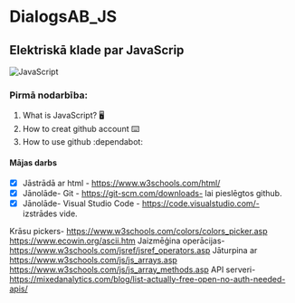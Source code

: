 # DialogsAB_JS
## Elektriskā klade par JavaScrip
![JavaScript](https://github.com/user-attachments/assets/0676b5de-855c-442c-8484-52e3bb81dd25)


### Pirmā nodarbība:
1. What is JavaScript? :desktop_computer:
2. How to creat github account :keyboard:
3. How to use github :dependabot:

#### Mājas darbs
- [X] Jāstrādā ar html - https://www.w3schools.com/html/
- [X] Jānolāde- Git - https://git-scm.com/downloads- lai pieslēgtos github.
- [X] Jānolāde- Visual Studio Code - https://code.visualstudio.com/- izstrādes vide.

Krāsu pickers- https://www.w3schools.com/colors/colors_picker.asp
https://www.ecowin.org/ascii.htm
Jaizmēģina operācijas- https://www.w3schools.com/jsref/jsref_operators.asp
Jāturpina ar https://www.w3schools.com/js/js_arrays.asp
https://www.w3schools.com/js/js_array_methods.asp
API serveri- https://mixedanalytics.com/blog/list-actually-free-open-no-auth-needed-apis/